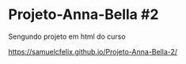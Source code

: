 # Projeto-Anna-Bella #2
Sengundo projeto em html do curso

https://samuelcfelix.github.io/Projeto-Anna-Bella-2/
